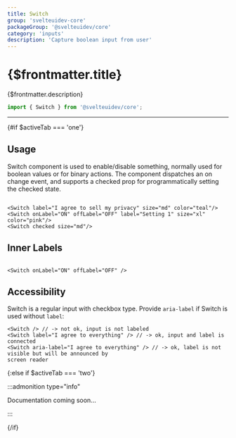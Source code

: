 ```yaml
---
title: Switch
group: 'svelteuidev-core'
packageGroup: '@svelteuidev/core'
category: 'inputs'
description: 'Capture boolean input from user'
---
```


<script lang='ts'>
    import Preview from '$lib/components/DocsHelpers/Preview.svelte'
	import { Switch } from '@svelteuidev/core'
    import { DocTabs, activeTab } from '$lib/components'
</script>

# {$frontmatter.title}

{$frontmatter.description}

```ts
import { Switch } from '@svelteuidev/core';
```

<DocTabs />

<hr>
<!-- Top Section -->

{#if $activeTab === 'one'}

## Usage

Switch component is used to enable/disable something, normally used for boolean values or for binary actions. The component dispatches an on change event, and supports a checked prop for programmatically setting the checked state.

<Preview style="display: flex; flex-direction: column; gap: 1rem;">
    <Switch label="I agree to sell my privacy" size="md" color="teal"/>
    <Switch onLabel="ON" offLabel="OFF" label="Setting 1" size="xl" color="pink"/>
    <Switch checked size="xs"/>
</Preview>

```svelte|copy|lineNumbers
<Switch label="I agree to sell my privacy" size="md" color="teal"/>
<Switch onLabel="ON" offLabel="OFF" label="Setting 1" size="xl" color="pink"/>
<Switch checked size="md"/>
```

## Inner Labels

<Preview style="display: flex; gap: 1rem;">
    <Switch size='sm' onLabel="ON" offLabel="OFF" />
    <Switch size='md' onLabel="ON" offLabel="OFF" />
    <Switch size='lg' onLabel="ON" offLabel="OFF" />
    <Switch size='xl' onLabel="ON" offLabel="OFF" />
</Preview>

```svelte|copy|lineNumbers
<Switch onLabel="ON" offLabel="OFF" />
```

## Accessibility

Switch is a regular input with checkbox type. Provide `aria-label` if Switch is used without `label`:

```svelte|copy|lineNumbers
<Switch /> // -> not ok, input is not labeled
<Switch label="I agree to everything" /> // -> ok, input and label is connected
<Switch aria-label="I agree to everything" /> // -> ok, label is not visible but will be announced by
screen reader
```

{:else if $activeTab === 'two'}

:::admonition type="info"

Documentation coming soon...

:::

{/if}
